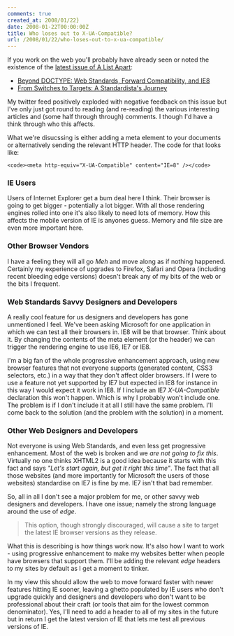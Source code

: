 ```yaml
---
comments: true
created_at: 2008/01/22}
date: 2008-01-22T00:00:00Z
title: Who loses out to X-UA-Compatible?
url: /2008/01/22/who-loses-out-to-x-ua-compatible/
---
```


If you work on the web you'll probably have already seen or noted the existence of the [latest issue of A List Apart](http://alistapart.com/issues/251):

-   [Beyond DOCTYPE: Web Standards, Forward Compatibility, and IE8](http://alistapart.com/articles/beyonddoctype)
-   [From Switches to Targets: A Standardista's Journey](http://alistapart.com/articles/fromswitchestotargets)

My twitter feed positively exploded with negative feedback on this issue but I've only just got round to reading (and re-reading) the various interesting articles and (some half through through) comments. I though I'd have a think through who this affects.

What we're disucssing is either adding a meta element to your documents or alternatively sending the relevant HTTP header. The code for that looks like:

    <code><meta http-equiv="X-UA-Compatible" content="IE=8" /></code>

### IE Users

Users of Internet Explorer get a bum deal here I think. Their browser is going to get bigger - potentially a lot bigger. With all those rendering engines rolled into one it's also likely to need lots of memory. How this affects the mobile version of IE is anyones guess. Memory and file size are even more important here.

### Other Browser Vendors

I have a feeling they will all go *Meh* and move along as if nothing happened. Certainly my experience of upgrades to Firefox, Safari and Opera (including recent bleeding edge versions) doesn't break any of my bits of the web or the bits I frequent.

### Web Standards Savvy Designers and Developers

A really cool feature for us designers and developers has gone unmentioned I feel. We've been asking Microsoft for one application in which we can test all their browsers in. IE8 will be that browser. Think about it. By changing the contents of the meta element (or the header) we can trigger the rendering engine to use IE6, IE7 or IE8.

I'm a big fan of the whole progressive enhancement approach, using new browser features that not everyone supports (generated content, CSS3 selectors, etc.) in a way that they don't affect older browsers. If I were to use a feature not yet supported by IE7 but expected in IE8 for instance in this way I would expect it work in IE8. If I include an IE7 *X-UA-Compatible* declaration this won't happen. Which is why I probably won't include one. The problem is if I don't include it at all I still have the same problem. I'll come back to the solution (and the problem with the solution) in a moment.

### Other Web Designers and Developers

Not everyone is using Web Standards, and even less get progressive enhancement. Most of the web is broken and we *are not going to fix this*. Virtually no one thinks XHTML2 is a good idea because it starts with this fact and says *"Let's start again, but get it right this time"*. The fact that all those websites (and more importantly for Microsoft the users of those websites) standardise on IE7 is fine by me. IE7 isn't that bad remember.

So, all in all I don't see a major problem for me, or other savvy web designers and developers. I have one issue; namely the strong language around the use of *edge*.

> This option, though strongly discouraged, will cause a site to target the latest IE browser versions as they release.

What this is describing is how things work now. It's also how I want to work - using progressive enhancement to make my websites better when people have browsers that support them. I'll be adding the relevant *edge* headers to my sites by default as I get a moment to tinker.

In my view this should allow the web to move forward faster with newer features hitting IE sooner, leaving a ghetto populated by IE users who don't upgrade quickly and designers and developers who don't want to be professional about their craft (or tools that aim for the lowest common denominator). Yes, I'll need to add a header to all of my sites in the future but in return I get the latest version of IE that lets me test all previous versions of IE.
